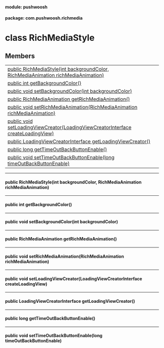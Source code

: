 
#### module: pushwoosh  

#### package: com.pushwoosh.richmedia  

# <a name="heading"></a>class RichMediaStyle  

## Members  

<table>
	<tr>
		<td><a href="#1a0b963f9cec0f7492b74569ded8a3a065">public  RichMediaStyle(int backgroundColor, RichMediaAnimation richMediaAnimation)</a></td>
	</tr>
	<tr>
		<td><a href="#1a1409257e9afb9c2fe7636d019053d4ce">public int getBackgroundColor()</a></td>
	</tr>
	<tr>
		<td><a href="#1aa1db8ccc217e56483c9045bc0612289e">public void setBackgroundColor(int backgroundColor)</a></td>
	</tr>
	<tr>
		<td><a href="#1a8ac16a4516f27a149cf961cc1ec6e61f">public RichMediaAnimation getRichMediaAnimation()</a></td>
	</tr>
	<tr>
		<td><a href="#1ad071939a8e9f191e9de2f7b77c326155">public void setRichMediaAnimation(RichMediaAnimation richMediaAnimation)</a></td>
	</tr>
	<tr>
		<td><a href="#1aed0f46e778da077d59dd54c86fcc8ce7">public void setLoadingViewCreator(LoadingViewCreatorInterface createLoadingView)</a></td>
	</tr>
	<tr>
		<td><a href="#1a821e5cbde97941db1b5286a116b5afe2">public LoadingViewCreatorInterface getLoadingViewCreator()</a></td>
	</tr>
	<tr>
		<td><a href="#1aa6ddea5fab3e6e2e9a2fa4a9623417a5">public long getTimeOutBackButtonEnable()</a></td>
	</tr>
	<tr>
		<td><a href="#1ada6ec77a4a7071c2266dbed639d0186b">public void setTimeOutBackButtonEnable(long timeOutBackButtonEnable)</a></td>
	</tr>
</table>


----------  
  

#### <a name="1a0b963f9cec0f7492b74569ded8a3a065"></a>public  RichMediaStyle(int backgroundColor, RichMediaAnimation richMediaAnimation)  


----------  
  

#### <a name="1a1409257e9afb9c2fe7636d019053d4ce"></a>public int getBackgroundColor()  


----------  
  

#### <a name="1aa1db8ccc217e56483c9045bc0612289e"></a>public void setBackgroundColor(int backgroundColor)  


----------  
  

#### <a name="1a8ac16a4516f27a149cf961cc1ec6e61f"></a>public RichMediaAnimation getRichMediaAnimation()  


----------  
  

#### <a name="1ad071939a8e9f191e9de2f7b77c326155"></a>public void setRichMediaAnimation(RichMediaAnimation richMediaAnimation)  


----------  
  

#### <a name="1aed0f46e778da077d59dd54c86fcc8ce7"></a>public void setLoadingViewCreator(LoadingViewCreatorInterface createLoadingView)  


----------  
  

#### <a name="1a821e5cbde97941db1b5286a116b5afe2"></a>public LoadingViewCreatorInterface getLoadingViewCreator()  


----------  
  

#### <a name="1aa6ddea5fab3e6e2e9a2fa4a9623417a5"></a>public long getTimeOutBackButtonEnable()  


----------  
  

#### <a name="1ada6ec77a4a7071c2266dbed639d0186b"></a>public void setTimeOutBackButtonEnable(long timeOutBackButtonEnable)  
